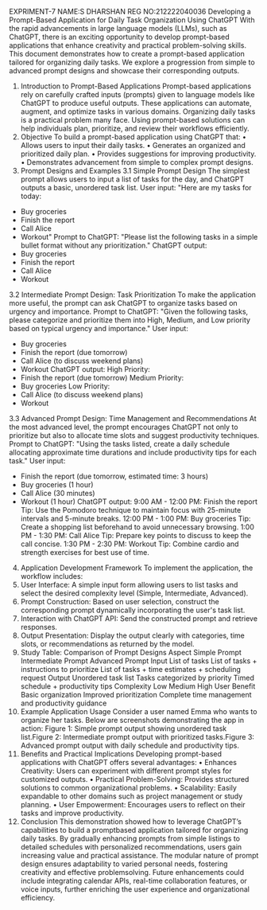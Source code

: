  EXPRIMENT-7
NAME:S DHARSHAN
REG NO:212222040036
Developing a Prompt-Based Application
for Daily Task Organization Using
ChatGPT
With the rapid advancements in large language models (LLMs), such as ChatGPT,
there is an exciting opportunity to develop prompt-based applications that enhance
creativity and practical problem-solving skills. This document demonstrates how to
create a prompt-based application tailored for organizing daily tasks. We explore a
progression from simple to advanced prompt designs and showcase their
corresponding outputs.
1. Introduction to Prompt-Based Applications
Prompt-based applications rely on carefully crafted inputs (prompts) given to language
models like ChatGPT to produce useful outputs. These applications can automate,
augment, and optimize tasks in various domains.
Organizing daily tasks is a practical problem many face. Using prompt-based solutions
can help individuals plan, prioritize, and review their workflows efficiently.
2. Objective
To build a prompt-based application using ChatGPT that:
• Allows users to input their daily tasks.
• Generates an organized and prioritized daily plan.
• Provides suggestions for improving productivity.
• Demonstrates advancement from simple to complex prompt designs.
3. Prompt Designs and Examples
3.1 Simple Prompt Design
The simplest prompt allows users to input a list of tasks for the day, and ChatGPT
outputs a basic, unordered task list.
User input:
"Here are my tasks for today:
- Buy groceries
- Finish the report
- Call Alice
- Workout"
Prompt to ChatGPT:
"Please list the following tasks in a simple bullet format without any
prioritization."
ChatGPT output:
- Buy groceries
- Finish the report
- Call Alice
- Workout

3.2 Intermediate Prompt Design: Task Prioritization
To make the application more useful, the prompt can ask ChatGPT to organize tasks
based on urgency and importance.
Prompt to ChatGPT:
"Given the following tasks, please categorize and prioritize them into High,
Medium, and Low priority based on typical urgency and importance."
User input:
- Buy groceries
- Finish the report (due tomorrow)
- Call Alice (to discuss weekend plans)
- Workout
ChatGPT output:
High Priority:
- Finish the report (due tomorrow)
Medium Priority:
- Buy groceries
Low Priority:
- Call Alice (to discuss weekend plans)
- Workout

3.3 Advanced Prompt Design: Time Management and
Recommendations
At the most advanced level, the prompt encourages ChatGPT not only to prioritize but
also to allocate time slots and suggest productivity techniques.
Prompt to ChatGPT:
"Using the tasks listed, create a daily schedule allocating approximate time
durations and include productivity tips for each task."
User input:
- Finish the report (due tomorrow, estimated time: 3 hours)
- Buy groceries (1 hour)
- Call Alice (30 minutes)
- Workout (1 hour)
ChatGPT output:
9:00 AM - 12:00 PM: Finish the report
Tip: Use the Pomodoro technique to maintain focus with 25-minute intervals
and 5-minute breaks.
12:00 PM - 1:00 PM: Buy groceries
Tip: Create a shopping list beforehand to avoid unnecessary browsing.
1:00 PM - 1:30 PM: Call Alice
Tip: Prepare key points to discuss to keep the call concise.
1:30 PM - 2:30 PM: Workout
Tip: Combine cardio and strength exercises for best use of time.

4. Application Development Framework
To implement the application, the workflow includes:
1. User Interface: A simple input form allowing users to list tasks and select the
desired complexity level (Simple, Intermediate, Advanced).
2. Prompt Construction: Based on user selection, construct the corresponding
prompt dynamically incorporating the user's task list.
3. Interaction with ChatGPT API: Send the constructed prompt and retrieve
responses.
4. Output Presentation: Display the output clearly with categories, time slots, or
recommendations as returned by the model.
5. Study Table: Comparison of Prompt Designs
Aspect Simple Prompt Intermediate Prompt Advanced Prompt
Input List of tasks List of tasks +
instructions to prioritize
List of tasks + time estimates +
scheduling request
Output Unordered
task list
Tasks categorized by
priority
Timed schedule + productivity
tips
Complexity Low Medium High
User
Benefit
Basic
organization
Improved prioritization Complete time management
and productivity guidance
6. Example Application Usage
Consider a user named Emma who wants to organize her tasks. Below are screenshots
demonstrating the app in action:
Figure 1: Simple prompt output showing unordered task list.Figure 2: Intermediate
prompt output with prioritized tasks.Figure 3: Advanced prompt output with daily
schedule and productivity tips.
7. Benefits and Practical Implications
Developing prompt-based applications with ChatGPT offers several advantages:
• Enhances Creativity: Users can experiment with different prompt styles for
customized outputs.
• Practical Problem-Solving: Provides structured solutions to common
organizational problems.
• Scalability: Easily expandable to other domains such as project management or
study planning.
• User Empowerment: Encourages users to reflect on their tasks and improve
productivity.
8. Conclusion
This demonstration showed how to leverage ChatGPT’s capabilities to build a promptbased application tailored for organizing daily tasks. By gradually enhancing prompts
from simple listings to detailed schedules with personalized recommendations, users
gain increasing value and practical assistance. The modular nature of prompt design
ensures adaptability to varied personal needs, fostering creativity and effective problemsolving.
Future enhancements could include integrating calendar APIs, real-time collaboration
features, or voice inputs, further enriching the user experience and organizational
efficiency.
